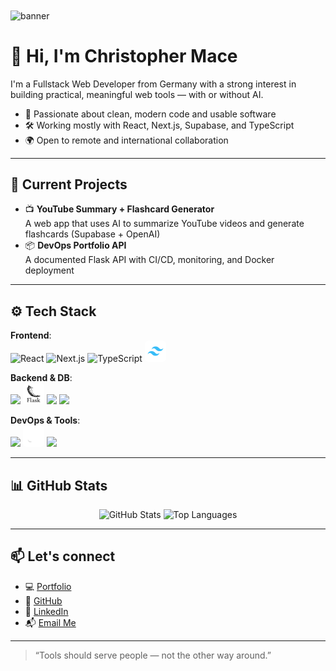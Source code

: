 
<img align="center" alt="banner" width="100%" height="450px" src="https://github.com/ChrisM922/ChrisM922/blob/main/assets/GithubProfileBanner.gif" />

# 👋 Hi, I'm Christopher Mace

I'm a Fullstack Web Developer from Germany with a strong interest in building practical, meaningful web tools — with or without AI.

- 🧠 Passionate about clean, modern code and usable software
- 🛠️ Working mostly with React, Next.js, Supabase, and TypeScript
- 🌍 Open to remote and international collaboration

---

## 🔭 Current Projects

- 📺 **YouTube Summary + Flashcard Generator**  
  A web app that uses AI to summarize YouTube videos and generate flashcards (Supabase + OpenAI)
- 📦 **DevOps Portfolio API**  
  A documented Flask API with CI/CD, monitoring, and Docker deployment

---

## ⚙️ Tech Stack

**Frontend**:  
<img src="https://cdn.jsdelivr.net/gh/devicons/devicon/icons/react/react-original.svg" width="30" alt="React"/> 
<img src="https://cdn.jsdelivr.net/gh/devicons/devicon/icons/nextjs/nextjs-original.svg" width="30" alt="Next.js"/> 
<img src="https://cdn.jsdelivr.net/gh/devicons/devicon/icons/typescript/typescript-original.svg" width="30" alt="TypeScript"/> 
<img src="https://github.com/ChrisM922/ChrisM922/blob/main/assets/tailwind-css.svg" width="30" alt="Tailwind CSS" style="background: #fff; border-radius: 6px; padding: 2px;"/>

**Backend & DB**:  
<img src="https://cdn.jsdelivr.net/gh/devicons/devicon/icons/nodejs/nodejs-original.svg" width="30"/> 
<img src="https://github.com/ChrisM922/ChrisM922/blob/main/assets/flask-original.png" width="30" style="background: #fff; border-radius: 6px; padding: 2px;"/> 
<img src="https://cdn.jsdelivr.net/gh/devicons/devicon/icons/postgresql/postgresql-original.svg" width="30"/> 
<img src="https://cdn.jsdelivr.net/gh/devicons/devicon/icons/mongodb/mongodb-original.svg" width="30"/>

**DevOps & Tools**:  
<img src="https://cdn.jsdelivr.net/gh/devicons/devicon/icons/docker/docker-original.svg" width="30"/> 
<img src="https://github.com/ChrisM922/ChrisM922/blob/main/assets/github-original.svg" width="30" style="background: #fff; border-radius: 6px; padding: 2px;"/> 
<img src="https://cdn.jsdelivr.net/gh/devicons/devicon/icons/vscode/vscode-original.svg" width="30"/> 

---

## 📊 GitHub Stats

<p align="center">
  <img src="https://github-readme-stats.vercel.app/api?username=ChrisM922&show_icons=true&theme=algolia&border_radius=10" alt="GitHub Stats" />
  <img src="https://github-readme-stats.vercel.app/api/top-langs/?username=ChrisM922&layout=compact&theme=algolia&border_radius=10" alt="Top Languages" />
</p>

---

## 📫 Let's connect

- 💻 [Portfolio](https://christopher-mace.com)
- 🐙 [GitHub](https://github.com/ChrisM922)
- 💼 [LinkedIn](https://linkedin.com/in/christopher-mace-99376024a)
- 📬 [Email Me](mailto:contact@christopher-mace.com)

---

> “Tools should serve people — not the other way around.”
